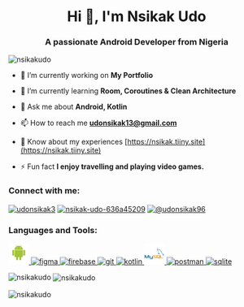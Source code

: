 <h1 align="center">Hi 👋, I'm Nsikak Udo</h1>
<h3 align="center">A passionate Android Developer from Nigeria</h3>

<p align="left"> <img src="https://komarev.com/ghpvc/?username=nsikakudo&label=Profile%20views&color=0e75b6&style=flat" alt="nsikakudo" /> </p>

- 🔭 I’m currently working on **My Portfolio**

- 🌱 I’m currently learning **Room, Coroutines & Clean Architecture**

- 💬 Ask me about **Android, Kotlin**

- 📫 How to reach me **udonsikak13@gmail.com**

- 📄 Know about my experiences [https://nsikak.tiiny.site](https://nsikak.tiiny.site)

- ⚡ Fun fact **I enjoy travelling and playing video games.**

<h3 align="left">Connect with me:</h3>
<p align="left">
<a href="https://twitter.com/udonsikak3" target="blank"><img align="center" src="https://raw.githubusercontent.com/rahuldkjain/github-profile-readme-generator/master/src/images/icons/Social/twitter.svg" alt="udonsikak3" height="30" width="40" /></a>
<a href="https://linkedin.com/in/nsikak-udo-636a45209" target="blank"><img align="center" src="https://raw.githubusercontent.com/rahuldkjain/github-profile-readme-generator/master/src/images/icons/Social/linked-in-alt.svg" alt="nsikak-udo-636a45209" height="30" width="40" /></a>
<a href="https://medium.com/@udonsikak96" target="blank"><img align="center" src="https://raw.githubusercontent.com/rahuldkjain/github-profile-readme-generator/master/src/images/icons/Social/medium.svg" alt="@udonsikak96" height="30" width="40" /></a>
</p>

<h3 align="left">Languages and Tools:</h3>
<p align="left"> <a href="https://developer.android.com" target="_blank" rel="noreferrer"> <img src="https://raw.githubusercontent.com/devicons/devicon/master/icons/android/android-original-wordmark.svg" alt="android" width="40" height="40"/> </a> <a href="https://www.figma.com/" target="_blank" rel="noreferrer"> <img src="https://www.vectorlogo.zone/logos/figma/figma-icon.svg" alt="figma" width="40" height="40"/> </a> <a href="https://firebase.google.com/" target="_blank" rel="noreferrer"> <img src="https://www.vectorlogo.zone/logos/firebase/firebase-icon.svg" alt="firebase" width="40" height="40"/> </a> <a href="https://git-scm.com/" target="_blank" rel="noreferrer"> <img src="https://www.vectorlogo.zone/logos/git-scm/git-scm-icon.svg" alt="git" width="40" height="40"/> </a> <a href="https://kotlinlang.org" target="_blank" rel="noreferrer"> <img src="https://www.vectorlogo.zone/logos/kotlinlang/kotlinlang-icon.svg" alt="kotlin" width="40" height="40"/> </a> <a href="https://www.mysql.com/" target="_blank" rel="noreferrer"> <img src="https://raw.githubusercontent.com/devicons/devicon/master/icons/mysql/mysql-original-wordmark.svg" alt="mysql" width="40" height="40"/> </a> <a href="https://postman.com" target="_blank" rel="noreferrer"> <img src="https://www.vectorlogo.zone/logos/getpostman/getpostman-icon.svg" alt="postman" width="40" height="40"/> </a> <a href="https://www.sqlite.org/" target="_blank" rel="noreferrer"> <img src="https://www.vectorlogo.zone/logos/sqlite/sqlite-icon.svg" alt="sqlite" width="40" height="40"/> </a> </p>

<p><img align="left" src="https://github-readme-stats.vercel.app/api/top-langs?username=nsikakudo&show_icons=true&locale=en&layout=compact" alt="nsikakudo" /></p>

<p>&nbsp;<img align="center" src="https://github-readme-stats.vercel.app/api?username=nsikakudo&show_icons=true&locale=en" alt="nsikakudo" /></p>

<p><img align="center" src="https://github-readme-streak-stats.herokuapp.com/?user=nsikakudo&" alt="nsikakudo" /></p>

